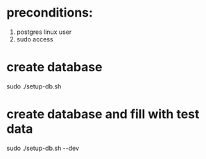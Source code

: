 # preconditions:
1. postgres linux user
2. sudo access

# create database
sudo ./setup-db.sh 

# create database and fill with test data
sudo ./setup-db.sh --dev